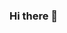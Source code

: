 ### Hi there 👋

<!--
**xreact/xreact** is a ✨ _special_ ✨ repository because its `README.md` (this file) appears on your GitHub profile.

Here are some ideas to get you started:
  let's reinvent the wheel!

- 📫 How to reach me: xreact@fastmail.fm
- ⚡ Fun fact: it's fun isn't?
-->
